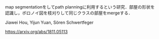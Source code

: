 <!-- ![論文](図のURL) -->

map segmentationをしてpath planningに利用するという研究．部屋の形状を認識し，ボロノイ図を枝刈りして同じクラスの部屋をmergeする．

Jiawei Hou, Yijun Yuan, Sören Schwertfeger

https://arxiv.org/abs/1811.05113

